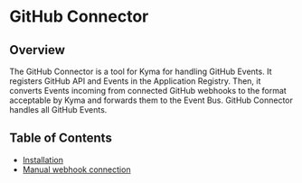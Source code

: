 # GitHub Connector

## Overview

The GitHub Connector is a tool for Kyma for handling GitHub Events. It registers GitHub API and Events in the Application Registry. Then, it converts Events incoming from connected GitHub webhooks to the format acceptable by Kyma and forwards them to the Event Bus. GitHub Connector handles all GitHub Events.

## Table of Contents

- [Installation](installation.md)
- [Manual webhook connection](manual_connection.md)
